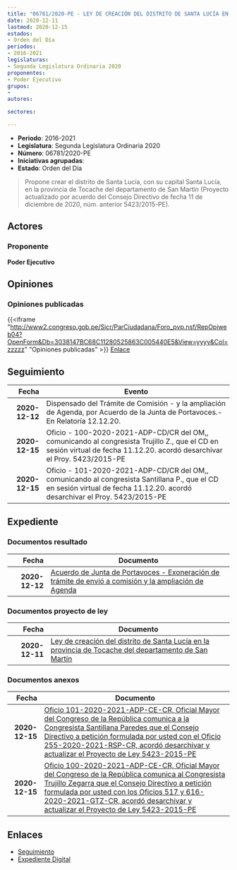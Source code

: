 ```yaml
---
title: "06781/2020-PE - LEY DE CREACIÓN DEL DISTRITO DE SANTA LUCÍA EN LA PROVINCIA DE TOCACHE DEL DEPARTAMENTO DE SAN MARTÍN"
date: 2020-12-11
lastmod: 2020-12-15
estados:
- Orden del Día
periodos:
- 2016-2021
legislaturas:
- Segunda Legislatura Ordinaria 2020
proponentes:
- Poder Ejecutivo
grupos:
- 
autores:

sectores:

---
```

- **Periodo**: 2016-2021
- **Legislatura**: Segunda Legislatura Ordinaria 2020
- **Número**: 06781/2020-PE
- **Iniciativas agrupadas**: 
- **Estado**: Orden del Día

> Propone crear el distrito de Santa Lucía, con su capital Santa Lucía, en la provincia de Tocache del departamento de San Martín (Proyecto actualizado por acuerdo del Consejo Directivo de fecha 11 de diciembre de 2020, núm. anterior 5423/2015-PE).


## Actores

### Proponente

**Poder Ejecutivo**

## Opiniones

### Opiniones publicadas

{{<iframe "http://www2.congreso.gob.pe/Sicr/ParCiudadana/Foro_pvp.nsf/RepOpiweb04?OpenForm&Db=3038147BC68C11280525863C005440E5&View=yyyy&Col=zzzzz" "Opiniones publicadas" >}}
[Enlace](http://www2.congreso.gob.pe/Sicr/ParCiudadana/Foro_pvp.nsf/RepOpiweb04?OpenForm&Db=3038147BC68C11280525863C005440E5&View=yyyy&Col=zzzzz)


## Seguimiento

| Fecha | Evento |
|------:|--------|
| **2020-12-12** | Dispensado del Trámite de Comisión - y la ampliación de Agenda, por Acuerdo de la Junta de Portavoces.-En Relatoría 12.12.20. |
| **2020-12-15** | Oficio - 100-2020-2021-ADP-CD/CR del OM,, comunicando al congresista Trujillo Z., que el CD en sesión virtual de fecha 11.12.20. acordó desarchivar el Proy. 5423/2015-PE |
| **2020-12-15** | Oficio - 101-2020-2021-ADP-CD/CR del OM,, comunicando al congresista Santillana P., que el CD en sesión virtual de fecha 11.12.20. acordó desarchivar el Proy. 5423/2015-PE |

## Expediente

### Documentos resultado

| Fecha | Documento |
|------:|-----------|
| **2020-12-12** | [Acuerdo de Junta de Portavoces - Exoneración de trámite de envió a comisión y la ampliación de Agenda](http://www.leyes.congreso.gob.pe/Documentos/2016_2021/Acuerdos/Junta_Portavoces/AJP06781-20201212.pdf) |

### Documentos proyecto de ley

| Fecha | Documento |
|------:|-----------|
| **2020-12-11** | [Ley de creación del distrito de Santa Lucía en la provincia de Tocache del departamento de San Martín](https://leyes.congreso.gob.pe/Documentos/2016_2021/Proyectos_de_Ley_y_de_Resoluciones_Legislativas/PL06781-20201211.pdf) |

### Documentos anexos

| Fecha | Documento |
|------:|-----------|
| **2020-12-15** | [Oficio 101-2020-2021-ADP-CE-CR, Oficial Mayor del Congreso de la República comunica a la Congresista Santillana Paredes que el Consejo Directivo a petición formulada por usted con el Oficio 255-2020-2021-RSP-CR, acordó desarchivar y actualizar el Proyecto de Ley 5423-2015-PE](http://www.leyes.congreso.gob.pe/Documentos/2016_2021/Oficios/Oficialia_Mayor/OFICIO-101-2020-2021-ADP-CD-CR.pdf) |
| **2020-12-15** | [Oficio 100-2020-2021-ADP-CE-CR, Oficial Mayor del Congreso de la República comunica al Congresista Trujillo Zegarra que el Consejo Directivo a petición formulada por usted con los Oficios 517 y 616-2020-2021-GTZ-CR, acordó desarchivar y actualizar el Proyecto de Ley 5423-2015-PE](http://www.leyes.congreso.gob.pe/Documentos/2016_2021/Oficios/Oficialia_Mayor/OFICIO-100-2020-2021-ADP-CD-CR.pdf) |

## Enlaces

- [Seguimiento](http://www2.congreso.gob.pe/Sicr/TraDocEstProc/CLProLey2016.nsf/f7fff46988ca05b1052578e100829cc7/712340672c1049690525863c001a3788?OpenDocument)
- [Expediente Digital](http://www2.congreso.gob.pe/Sicr/TraDocEstProc/Expvirt_2011.nsf/visbusqptramdoc1621/06781?opendocument)

